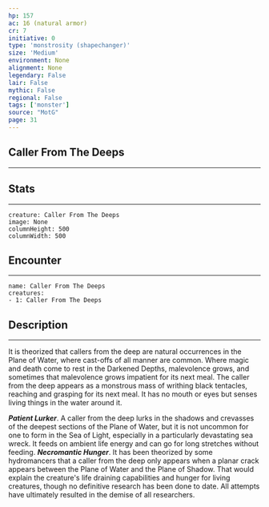 ```yaml
---
hp: 157
ac: 16 (natural armor)
cr: 7
initiative: 0
type: 'monstrosity (shapechanger)'    
size: 'Medium'
environment: None
alignment: None
legendary: False
lair: False
mythic: False
regional: False
tags: ['monster']
source: "MotG"
page: 31
---
```


## Caller From The Deeps
---



## Stats
---

```statblock
creature: Caller From The Deeps
image: None
columnHeight: 500
columnWidth: 500
```

## Encounter
---

```encounter-table
name: Caller From The Deeps
creatures:
- 1: Caller From The Deeps
```

## Description
---
It is theorized that callers from the deep are natural occurrences in the Plane of Water, where cast-offs of all manner are common. Where magic and death come to rest in the Darkened Depths, malevolence grows, and sometimes that malevolence grows impatient for its next meal. The caller from the deep appears as a monstrous mass of writhing black tentacles, reaching and grasping for its next meal. It has no mouth or eyes but senses living things in the water around it.

**_Patient Lurker_**. A caller from the deep lurks in the shadows and crevasses of the deepest sections of the Plane of Water, but it is not uncommon for one to form in the Sea of Light, especially in a particularly devastating sea wreck. It feeds on ambient life energy and can go for long stretches without feeding.
**_Necromantic Hunger_**. It has been theorized by some hydromancers that a caller from the deep only appears when a planar crack appears between the Plane of Water and the Plane of Shadow. That would explain the creature's life draining capabilities and hunger for living creatures, though no definitive research has been done to date. All attempts have ultimately resulted in the demise of all researchers.





